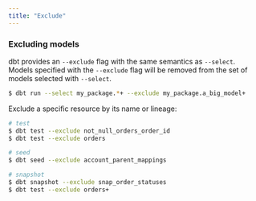```yaml
---
title: "Exclude"
---
```


### Excluding models
dbt provides an `--exclude` flag with the same semantics as `--select`. Models specified with the `--exclude` flag will be removed from the set of models selected with `--select`.

```bash
$ dbt run --select my_package.*+ --exclude my_package.a_big_model+
```

Exclude a specific resource by its name or lineage:

```bash
# test
$ dbt test --exclude not_null_orders_order_id
$ dbt test --exclude orders

# seed
$ dbt seed --exclude account_parent_mappings

# snapshot
$ dbt snapshot --exclude snap_order_statuses
$ dbt test --exclude orders+
```
